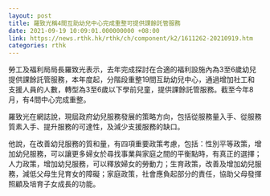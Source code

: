```yaml
---
layout: post
title: 羅致光稱4間互助幼兒中心完成重整可提供課餘託管服務
date: 2021-09-19 10:09:01.000000000 +08:00
link: https://news.rthk.hk/rthk/ch/component/k2/1611262-20210919.htm
categories: rthk
---
```


勞工及福利局局長羅致光表示，去年完成探討在合適的福利設施內為3至6歲幼兒提供課餘託管服務，本年度起，分階段重整19間互助幼兒中心，通過增加社工和支援人員的人數，轉型為3至6歲以下學前兒童，提供課餘託管服務。截至今年8月，有4間中心完成重整。

羅致光在網誌說，現屆政府幼兒服務發展的策略方向，包括從服務量入手、從服務質素入手、提升服務的可達性，及減少支援服務的缺口。

他說，在改善幼兒服務的質和量，有四項重要政策考慮，包括：性別平等政策，增加幼兒服務，可以讓更多婦女於尋找事業與家庭之間的平衡點時，有真正的選擇；人力政策，增加幼兒服務，可以釋放婦女的勞動力；生育政策，改善及增加幼兒服務，減低父母生兒育女的障礙；家庭政策，社會應負起部分的責任，協助父母發揮照顧及培育子女成長的功能。

